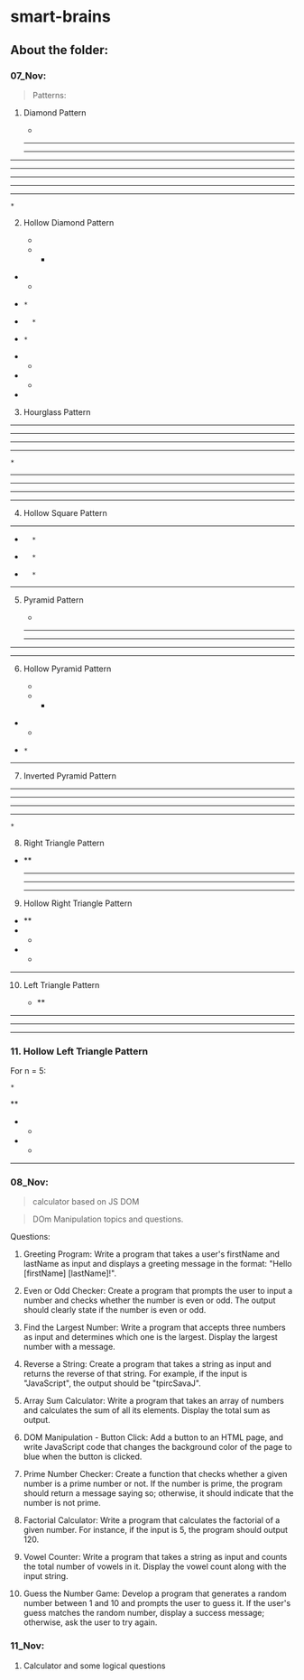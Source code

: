 # smart-brains

## About the folder:

### 07_Nov:

> Patterns:

1. Diamond Pattern

   -

   ***

   ***

---

---

---

---

---

    *

2. Hollow Diamond Pattern

   -
   - -

- -
-     *
-       *
-     *
- -
- -
-

3. Hourglass Pattern

---

---

---

---

    *

---

---

---

---

4. Hollow Square Pattern

---

-       *
-       *
-       *

---

5. Pyramid Pattern

   -

   ***

   ***

---

---

6. Hollow Pyramid Pattern

   -
   - -

- -
-     *

---

7. Inverted Pyramid Pattern

---

---

---

---

    *

8. Right Triangle Pattern

- \*\*
  ***
  ***
  ***

9. Hollow Right Triangle Pattern

- \*\*
- -
- -

---

10. Left Triangle Pattern

    - \*\*

---

---

---

### 11. Hollow Left Triangle Pattern

For n = 5:

    *

\*\*

- -
- -

---

### 08_Nov:

> calculator based on JS DOM

> DOm Manipulation topics and questions.

Questions:

1. Greeting Program: Write a program that takes a user's firstName and lastName as input and displays a greeting message in the format: "Hello [firstName] [lastName]!".

2. Even or Odd Checker: Create a program that prompts the user to input a number and checks whether the number is even or odd. The output should clearly state if the number is even or odd.

3. Find the Largest Number: Write a program that accepts three numbers as input and determines which one is the largest. Display the largest number with a message.

4. Reverse a String: Create a program that takes a string as input and returns the reverse of that string. For example, if the input is "JavaScript", the output should be "tpircSavaJ".

5. Array Sum Calculator: Write a program that takes an array of numbers and calculates the sum of all its elements. Display the total sum as output.

6. DOM Manipulation - Button Click: Add a button to an HTML page, and write JavaScript code that changes the background color of the page to blue when the button is clicked.

7. Prime Number Checker: Create a function that checks whether a given number is a prime number or not. If the number is prime, the program should return a message saying so; otherwise, it should indicate that the number is not prime.

8. Factorial Calculator: Write a program that calculates the factorial of a given number. For instance, if the input is 5, the program should output 120.

9. Vowel Counter: Write a program that takes a string as input and counts the total number of vowels in it. Display the vowel count along with the input string.

10. Guess the Number Game: Develop a program that generates a random number between 1 and 10 and prompts the user to guess it. If the user's guess matches the random number, display a success message; otherwise, ask the user to try again.

### 11_Nov:

1. Calculator and some logical questions
